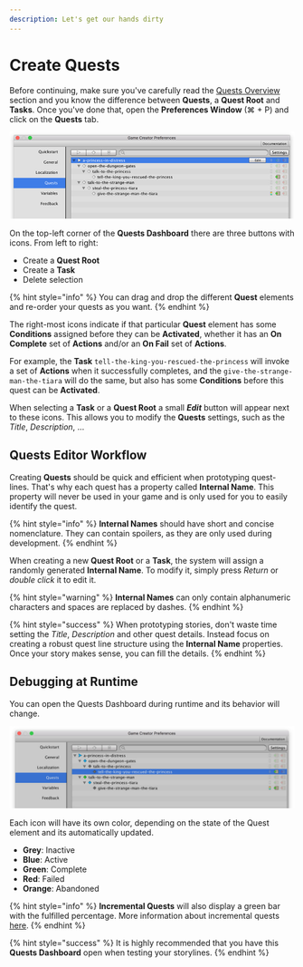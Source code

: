 ```yaml
---
description: Let's get our hands dirty
---
```


# Create Quests

Before continuing, make sure you've carefully read the [Quests Overview](quests-and-tasks.md) section and you know the difference between **Quests**, a **Quest Root** and **Tasks**. Once you've done that, open the **Preferences Window** \(⌘ + P\) and click on the **Quests** tab.

![\(Quests dashboard\)](../../.gitbook/assets/quests-preferences.jpg)

On the top-left corner of the **Quests Dashboard** there are three buttons with icons. From left to right:

* Create a **Quest Root**
* Create a **Task**
* Delete selection

{% hint style="info" %}
You can drag and drop the different **Quest** elements and re-order your quests as you want.
{% endhint %}

The right-most icons indicate if that particular **Quest** element has some **Conditions** assigned before they can be **Activated**, whether it has an **On Complete** set of **Actions** and/or an **On Fail** set of **Actions**.

For example, the **Task** `tell-the-king-you-rescued-the-princess` will invoke a set of **Actions** when it successfully completes, and the `give-the-strange-man-the-tiara` will do the same, but also has some **Conditions** before this quest can be **Activated**.

When selecting a **Task** or a **Quest Root** a small _**Edit**_ button will appear next to these icons. This allows you to modify the **Quests** settings, such as the _Title_, _Description_, ...

## Quests Editor Workflow

Creating **Quests** should be quick and efficient when prototyping quest-lines. That's why each quest has a property called **Internal Name**. This property will never be used in your game and is only used for you to easily identify the quest.

{% hint style="info" %}
**Internal Names** should have short and concise nomenclature. They can contain spoilers, as they are only used during development.
{% endhint %}

When creating a new **Quest Root** or a **Task**, the system will assign a randomly generated **Internal Name**. To modify it, simply press _Return_ or _double click_ it to edit it.

{% hint style="warning" %}
**Internal Names** can only contain alphanumeric characters and spaces are replaced by dashes.
{% endhint %}

{% hint style="success" %}
When prototyping stories, don't waste time setting the _Title_, _Description_ and other quest details. Instead focus on creating a robust quest line structure using the **Internal Name** properties. Once your story makes sense, you can fill the details.
{% endhint %}

## Debugging at Runtime

You can open the Quests Dashboard during runtime and its behavior will change. 

![](../../.gitbook/assets/quests-runtime.jpg)

Each icon will have its own color, depending on the state of the Quest element and its automatically updated.

* **Grey**: Inactive
* **Blue**: Active
* **Green**: Complete
* **Red**: Failed
* **Orange**: Abandoned

{% hint style="info" %}
**Incremental Quests** will also display a green bar with the fulfilled percentage. More information about incremental quests [here](quests-and-tasks.md#incremental-quests).
{% endhint %}

{% hint style="success" %}
It is highly recommended that you have this **Quests Dashboard** open when testing your storylines.
{% endhint %}




